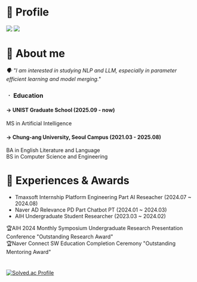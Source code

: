 # 🌱 Profile
<a href="https://drive.google.com/file/d/19wv5zpwECJPRv7WPfAhp1Cw3IFx3a_Ke/view?usp=sharing"><img src="https://img.shields.io/badge/CV-eef1f4?style=for-the-badge&logo=notion&logoColor=003366"></a> <a href="https://tingmins-swdeliveryservice.tistory.com/"><img src="https://img.shields.io/badge/Tistory-eef1f4?style=for-the-badge&logo=Tistory&logoColor=EF3939"></a> 



# 🌱 About me
_🗣️  "I am interested in studying NLP and LLM, especially in parameter efficient learning and model merging."_  

### ㆍ Education
#### → UNIST Graduate School (2025.09 - now) <br>
MS in Artificial Intelligence
#### → Chung-ang University, Seoul Campus (2021.03 - 2025.08) <br> 
BA in English Literature and Language<br> 
BS in Computer Science and Engineering<br> 








# 🌱 Experiences & Awards
- Tmaxsoft Internship Platform Engineering Part AI Reseacher (2024.07 ~ 2024.08)
- Naver AD Relevance PD Part Chatbot PT (2024.01 ~ 2024.03)
- AIH Undergraduate Student Researcher (2023.03 ~ 2024.02)

🏆AIH 2024 Monthly Symposium Undergraduate Research Presentation Conference  "Outstanding Research Award"<br>
🏆Naver Connect SW Education Completion Ceremony "Outstanding Mentoring Award"


#
[![Solved.ac Profile](http://mazassumnida.wtf/api/v2/generate_badge?boj=jordie0209)](https://solved.ac/jordie0209/)          




